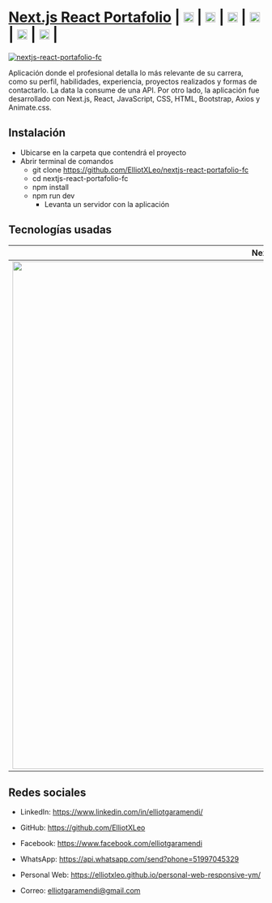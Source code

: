 # [Next.js React Portafolio](#) | [<img src="https://image.flaticon.com/icons/png/512/174/174857.png" height="20"/>](https://www.linkedin.com/in/elliotgaramendi/) | [<img src="https://image.flaticon.com/icons/png/512/733/733553.png" height="20"/>](https://github.com/ElliotXLeo) | [<img src="https://image.flaticon.com/icons/png/512/145/145802.png" height="20"/>](https://www.facebook.com/elliotgaramendi) | [<img src="https://image.flaticon.com/icons/png/512/1384/1384055.png" height="20"/>](https://api.whatsapp.com/send?phone=51997045329) | [<img src="https://image.flaticon.com/icons/png/512/975/975645.png" height="20"/>](https://elliotxleo.github.io/personal-web-responsive-ym/) | [<img src="https://image.flaticon.com/icons/png/512/5439/5439199.png" height="20"/>](mailto:elliotgaramendi@gmail.com) | 

[![nextjs-react-portafolio-fc](https://i.postimg.cc/dV2T2PJ7/nextjs-react-portafolio-fc.png)](#)

Aplicación donde el profesional detalla lo más relevante de su carrera, como su perfil, habilidades, experiencia, proyectos realizados y formas de contactarlo. La data la consume de una API. Por otro lado, la aplicación fue desarrollado con Next.js, React, JavaScript, CSS, HTML, Bootstrap, Axios y Animate.css.

## Instalación
- Ubicarse en la carpeta que contendrá el proyecto
- Abrir terminal de comandos
  - git clone https://github.com/ElliotXLeo/nextjs-react-portafolio-fc
  - cd nextjs-react-portafolio-fc
  - npm install
  - npm run dev
    - Levanta un servidor con la aplicación

## Tecnologías usadas
| Next.js | React | HTML | CSS | JavaScript | Bootstrap | Axios | Animate.css |
| --- | --- | --- | --- | --- | --- | --- | --- |
| <img src="https://res.cloudinary.com/practicaldev/image/fetch/s--vgehGKNF--/c_imagga_scale,f_auto,fl_progressive,h_900,q_auto,w_1600/https://dev-to-uploads.s3.amazonaws.com/uploads/articles/r7kj8y4dfyd1aw989edi.png" width="1000px"/> | <img src="https://upload.wikimedia.org/wikipedia/commons/thumb/a/a7/React-icon.svg/1280px-React-icon.svg.png" width="1000px"/> | <img src="https://javier-rodriguez.vercel.app/img/logos/html-5.svg" width="1000"/> | <img src="https://upload.wikimedia.org/wikipedia/commons/thumb/3/3d/CSS.3.svg/1200px-CSS.3.svg.png" width="1000"/> | <img src="https://upload.wikimedia.org/wikipedia/commons/thumb/9/99/Unofficial_JavaScript_logo_2.svg/1200px-Unofficial_JavaScript_logo_2.svg.png" width="1000"/> | <img src="https://upload.wikimedia.org/wikipedia/commons/thumb/b/b2/Bootstrap_logo.svg/1200px-Bootstrap_logo.svg.png" width="1000px"/> | <img src="https://www.ma-no.org/cache/galleries/contents-2136/860-300/axios-logo.jpg" width="1000px"/> | <img src="https://animate.style/img/animatecss-opengraph.jpg" width="1000px"/> |

## Redes sociales
- LinkedIn: https://www.linkedin.com/in/elliotgaramendi/

- GitHub: https://github.com/ElliotXLeo

- Facebook: https://www.facebook.com/elliotgaramendi

- WhatsApp: https://api.whatsapp.com/send?phone=51997045329

- Personal Web: https://elliotxleo.github.io/personal-web-responsive-ym/

- Correo: elliotgaramendi@gmail.com